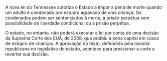 A nova lei do Tennessee autoriza o Estado a impor a pena de morte quando um adulto é condenado por estupro agravado de uma criança. Os condenados podem ser sentenciados à morte, à prisão perpétua sem possibilidade de liberdade condicional ou à prisão perpétua.

O estado, no entanto, não poderá executar a lei por conta de uma decisão da Suprema Corte dos EUA, de 2008, que proibiu a pena capital em casos de estupro de crianças. A aprovação do texto, defendido pela maioria republicana no legislativo do estado, acontece para pressionar a corte a reverter sua decisão.
